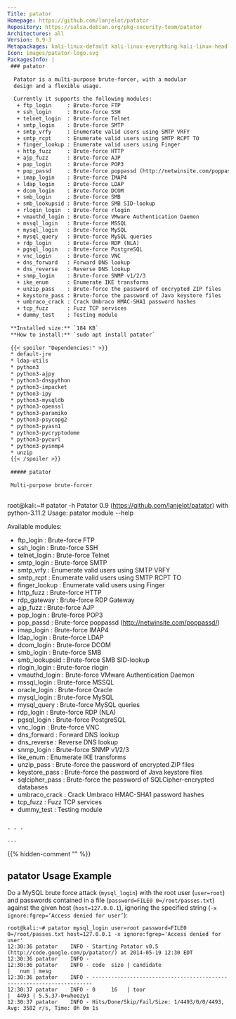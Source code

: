 ```yaml
---
Title: patator
Homepage: https://github.com/lanjelot/patator
Repository: https://salsa.debian.org/pkg-security-team/patator
Architectures: all
Version: 0.9-3
Metapackages: kali-linux-default kali-linux-everything kali-linux-headless kali-linux-large kali-tools-passwords kali-tools-web 
Icon: images/patator-logo.svg
PackagesInfo: |
 ### patator
 
  Patator is a multi-purpose brute-forcer, with a modular
  design and a flexible usage.
   
  Currently it supports the following modules:
   + ftp_login     : Brute-force FTP
   + ssh_login     : Brute-force SSH
   + telnet_login  : Brute-force Telnet
   + smtp_login    : Brute-force SMTP
   + smtp_vrfy     : Enumerate valid users using SMTP VRFY
   + smtp_rcpt     : Enumerate valid users using SMTP RCPT TO
   + finger_lookup : Enumerate valid users using Finger
   + http_fuzz     : Brute-force HTTP
   + ajp_fuzz      : Brute-force AJP
   + pop_login     : Brute-force POP3
   + pop_passd     : Brute-force poppassd (http://netwinsite.com/poppassd/)
   + imap_login    : Brute-force IMAP4
   + ldap_login    : Brute-force LDAP
   + dcom_login    : Brute-force DCOM
   + smb_login     : Brute-force SMB
   + smb_lookupsid : Brute-force SMB SID-lookup
   + rlogin_login  : Brute-force rlogin
   + vmauthd_login : Brute-force VMware Authentication Daemon
   + mssql_login   : Brute-force MSSQL
   + mysql_login   : Brute-force MySQL
   + mysql_query   : Brute-force MySQL queries
   + rdp_login     : Brute-force RDP (NLA)
   + pgsql_login   : Brute-force PostgreSQL
   + vnc_login     : Brute-force VNC
   + dns_forward   : Forward DNS lookup
   + dns_reverse   : Reverse DNS lookup
   + snmp_login    : Brute-force SNMP v1/2/3
   + ike_enum      : Enumerate IKE transforms
   + unzip_pass    : Brute-force the password of encrypted ZIP files
   + keystore_pass : Brute-force the password of Java keystore files
   + umbraco_crack : Crack Umbraco HMAC-SHA1 password hashes
   + tcp_fuzz      : Fuzz TCP services
   + dummy_test    : Testing module
 
 **Installed size:** `184 KB`  
 **How to install:** `sudo apt install patator`  
 
 {{< spoiler "Dependencies:" >}}
 * default-jre
 * ldap-utils
 * python3
 * python3-ajpy
 * python3-dnspython
 * python3-impacket
 * python3-ipy
 * python3-mysqldb
 * python3-openssl
 * python3-paramiko
 * python3-psycopg2
 * python3-pyasn1
 * python3-pycryptodome
 * python3-pycurl
 * python3-pysnmp4
 * unzip
 {{< /spoiler >}}
 
 ##### patator
 
 Multi-purpose brute-forcer
 
 ```
 root@kali:~# patator -h
 Patator 0.9 (https://github.com/lanjelot/patator) with python-3.11.2
 Usage: patator module --help
 
 Available modules:
   + ftp_login     : Brute-force FTP
   + ssh_login     : Brute-force SSH
   + telnet_login  : Brute-force Telnet
   + smtp_login    : Brute-force SMTP
   + smtp_vrfy     : Enumerate valid users using SMTP VRFY
   + smtp_rcpt     : Enumerate valid users using SMTP RCPT TO
   + finger_lookup : Enumerate valid users using Finger
   + http_fuzz     : Brute-force HTTP
   + rdp_gateway   : Brute-force RDP Gateway
   + ajp_fuzz      : Brute-force AJP
   + pop_login     : Brute-force POP3
   + pop_passd     : Brute-force poppassd (http://netwinsite.com/poppassd/)
   + imap_login    : Brute-force IMAP4
   + ldap_login    : Brute-force LDAP
   + dcom_login    : Brute-force DCOM
   + smb_login     : Brute-force SMB
   + smb_lookupsid : Brute-force SMB SID-lookup
   + rlogin_login  : Brute-force rlogin
   + vmauthd_login : Brute-force VMware Authentication Daemon
   + mssql_login   : Brute-force MSSQL
   + oracle_login  : Brute-force Oracle
   + mysql_login   : Brute-force MySQL
   + mysql_query   : Brute-force MySQL queries
   + rdp_login     : Brute-force RDP (NLA)
   + pgsql_login   : Brute-force PostgreSQL
   + vnc_login     : Brute-force VNC
   + dns_forward   : Forward DNS lookup
   + dns_reverse   : Reverse DNS lookup
   + snmp_login    : Brute-force SNMP v1/2/3
   + ike_enum      : Enumerate IKE transforms
   + unzip_pass    : Brute-force the password of encrypted ZIP files
   + keystore_pass : Brute-force the password of Java keystore files
   + sqlcipher_pass : Brute-force the password of SQLCipher-encrypted databases
   + umbraco_crack : Crack Umbraco HMAC-SHA1 password hashes
   + tcp_fuzz      : Fuzz TCP services
   + dummy_test    : Testing module
 ```
 
 - - -
 
---
```

{{% hidden-comment "<!--Do not edit anything above this line-->" %}}

## patator Usage Example

Do a MySQL brute force attack (`mysql_login`) with the root user (`user=root`) and passwords contained in a file (`password=FILE0 0=/root/passes.txt`) against the given host (`host=127.0.0.1`), ignoring the specified string (`-x ignore:fgrep=’Access denied for user’`):

```
root@kali:~# patator mysql_login user=root password=FILE0 0=/root/passes.txt host=127.0.0.1 -x ignore:fgrep='Access denied for user'
12:30:36 patator    INFO - Starting Patator v0.5 (http://code.google.com/p/patator/) at 2014-05-19 12:30 EDT
12:30:36 patator    INFO -
12:30:36 patator    INFO - code  size | candidate                          |   num | mesg
12:30:36 patator    INFO - ----------------------------------------------------------------------
12:30:37 patator    INFO - 0     16   | toor                               |  4493 | 5.5.37-0+wheezy1
12:30:37 patator    INFO - Hits/Done/Skip/Fail/Size: 1/4493/0/0/4493, Avg: 3582 r/s, Time: 0h 0m 1s
```
